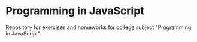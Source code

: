 # Programming in JavaScript
Repository for exercises and homeworks for college subject "Programming in JavaScript".
